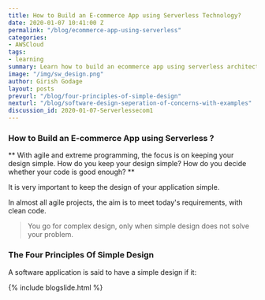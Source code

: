 ```yaml
---
title: How to Build an E-commerce App using Serverless Technology?
date: 2020-01-07 10:41:00 Z
permalink: "/blog/ecommerce-app-using-serverless"
categories:
- AWSCloud
tags:
- learning
summary: Learn how to build an ecommerce app using serverless architecture (reference architecture added). Start with an MVP and design the microservices using AWS Lambda functions to reap the benefits of event-driven architecture.
image: "/img/sw_design.png"
author: Girish Godage
layout: posts
prevurl: "/blog/four-principles-of-simple-design"
nexturl: "/blog/software-design-seperation-of-concerns-with-examples"
discussion_id: 2020-01-07-Serverlessecom1
---
```


### How to Build an E-commerce App using Serverless ?

 ** With agile and extreme programming, the focus is on keeping your design simple. How do you       keep your design simple? How do you decide whether your code is good enough? **

It is very important to keep the design of your application simple.

In almost all agile projects, the aim is to meet today's requirements, with clean code.

> You go for complex design, only when simple design does not solve your problem.

### The Four Principles Of Simple Design

A software application is said to have a simple design if it:



{% include blogslide.html %}

